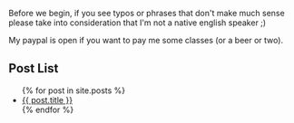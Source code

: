 Before we begin, if you see typos or phrases that don't make much sense please take into consideration that I'm not a native english speaker ;) 

My paypal is open if you want to pay me some classes (or a beer or two).

## Post List

<ul>
  {% for post in site.posts %}
    <li>
      <a href="{{ post.url }}">{{ post.title }}</a>
    </li>
  {% endfor %}
</ul>

